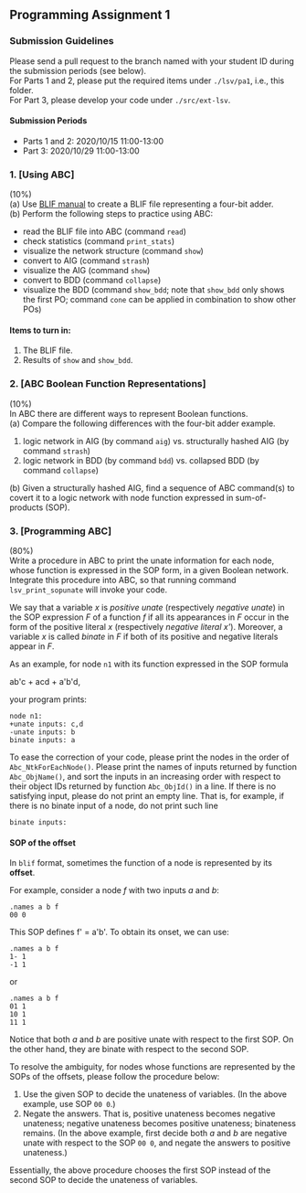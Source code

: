 ## Programming Assignment 1

### Submission Guidelines
Please send a pull request to the branch named with your student ID during the submission periods (see below).  
For Parts 1 and 2, please put the required items under `./lsv/pa1`, i.e., this folder.  
For Part 3, please develop your code under `./src/ext-lsv`.

#### Submission Periods
- Parts 1 and 2: 2020/10/15 11:00-13:00  
- Part 3: 2020/10/29 11:00-13:00  

### 1. [Using ABC]
(10%)  
(a) Use [BLIF manual](http://www.eecs.berkeley.edu/~alanmi/publications/other/blif.pdf) to create a BLIF file representing a four-bit adder.  
(b) Perform the following steps to practice using ABC:
 - read the BLIF file into ABC (command `read`)
 - check statistics (command `print_stats`)
 - visualize the network structure (command `show`)
 - convert to AIG (command `strash`)
 - visualize the AIG (command `show`)
 - convert to BDD (command `collapse`)
 - visualize the BDD (command `show_bdd`; note that `show_bdd` only shows the first PO; command `cone` can be applied in combination to show other POs)

#### Items to turn in:
 1. The BLIF file.
 2. Results of `show` and `show_bdd`.

### 2. [ABC Boolean Function Representations]
(10%)  
In ABC there are different ways to represent Boolean functions.  
(a) Compare the following differences with the four-bit adder example.  
1. logic network in AIG (by command `aig`) vs.
structurally hashed AIG (by command `strash`)
2. logic network in BDD (by command `bdd`) vs.
collapsed BDD (by command `collapse`)

(b) Given a structurally hashed AIG, find a sequence of ABC command(s) to covert it to a logic network with node function expressed in sum-of-products (SOP).

### 3. [Programming ABC]
(80%)  
Write a procedure in ABC to print the unate information for each node,
whose function is expressed in the SOP form, in a given Boolean network.
Integrate this procedure into ABC, so that running command `lsv_print_sopunate` will invoke your code.

We say that a variable *x* is *positive unate* (respectively *negative unate*) in the SOP expression *F* of a function *f* if all its appearances in *F* occur in the form of the positive literal *x* (respectively *negative literal x'*).
Moreover, a variable *x* is called *binate* in *F* if both of its positive and negative literals appear in *F*.

As an example, for node `n1` with its function expressed in the SOP formula

ab'c + acd + a'b'd,

your program prints:
```
node n1:
+unate inputs: c,d
-unate inputs: b
binate inputs: a
```

To ease the correction of your code,
please print the nodes in the order of `Abc_NtkForEachNode()`.
Please print the names of inputs returned by function `Abc_ObjName()`, and sort the inputs in an increasing order with respect to their object IDs returned by function `Abc_ObjId()` in a line.
If there is no satisfying input,
please do not print an empty line.
That is, for example, if there is no binate input of a node, do not print such line
```
binate inputs:
```

#### SOP of the offset
In `blif` format, sometimes the function of a node is represented by its **offset**.

For example, consider a node *f* with two inputs *a* and *b*:

```
.names a b f
00 0
```

This SOP defines f' = a'b'. To obtain its onset, we can use:

```
.names a b f
1- 1
-1 1
```

or

```
.names a b f
01 1
10 1
11 1
```

Notice that both *a* and *b* are positive unate with respect to the first SOP.
On the other hand, they are binate with respect to the second SOP.

To resolve the ambiguity, for nodes whose functions are represented by the SOPs of the offsets, please follow the procedure below:  
1. Use the given SOP to decide the unateness of variables. (In the above example, use SOP `00 0`.)
2. Negate the answers. That is, positive unateness becomes negative unateness; negative unateness becomes positive unateness; binateness remains. (In the above example, first decide both *a* and *b* are negative unate with respect to the SOP `00 0`, and negate the answers to positive unateness.)

Essentially, the above procedure chooses the first SOP instead of the second SOP to decide the unateness of variables.

